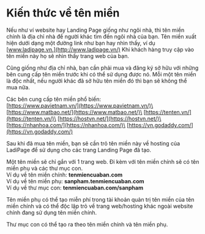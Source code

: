 # Kiến thức về tên miền

Nếu như ví website hay Landing Page giống như ngôi nhà, thì tên miền chính là địa chỉ nhà để người khác tìm đến ngôi nhà của bạn. Tên miền xuất hiện dưới dạng một đường link như bạn hay nhìn thấy, ví dụ [www.ladipage.vn.](http://www.ladipage.vn/) Khi khách hàng truy cập vào tên miền này họ sẽ nhìn thấy trang web của bạn.

Cũng giống như địa chỉ nhà, bạn cần phải mua và đăng ký sở hữu với những bên cung cấp tên miền trước khi có thể sử dụng được nó. Mỗi một tên miền là độc nhất, nếu người khác đã sở hữu tên miền đó thì bạn sẽ không thể mua nữa.

Các bên cung cấp tên miền phổ biến:\
[https://www.pavietnam.vn/](https://www.pavietnam.vn/)\
[https://www.matbao.net/](https://www.matbao.net/)\
[https://tenten.vn/](https://tenten.vn/)\
[https://hostvn.net/](https://hostvn.net/)\
[https://nhanhoa.com/](https://nhanhoa.com/)\
[https://vn.godaddy.com/](https://vn.godaddy.com/)

Sau khi đã mua tên miền, bạn sẽ cần trỏ tên miền này về hosting của LadiPage để sử dụng cho các trang Landing Page đã tạo.&#x20;

Một tên miền sẽ chỉ gắn với 1 trang web. Đi kèm với tên miền chính sẽ có tên miền phụ và các thư mục con.\
Ví dụ về tên miền chính: **tenmiencuaban.com**\
Ví dụ về tên miền phụ: **sanpham.tenmiencuaban.com**\
Ví dụ về thư mục con: **tenmiencuaban.com/sanpham**

Tên miền phụ có thể tạo miễn phí trong tài khoản quản trị tên miền của tên miền chính và có thể độc lập trỏ về trang web/hosting khác ngoài website chính đang sử dụng tên miền chính.&#x20;

Thư mục con có thể tạo ra theo tên miền chính và tên miền phụ.

